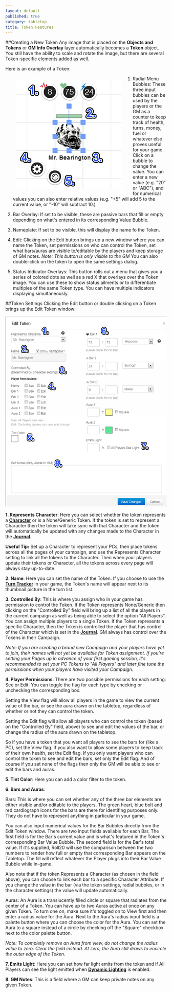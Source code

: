 ```yaml
---
layout: default
published: true
category: tabletop
title: Token Features
---
```


##Creating a New Token
Any image that is placed on the **Objects and Tokens** or **GM Info Overlay** layer automatically becomes a **Token** object. You still have the ability to scale and rotate the image, but there are several Token-specific elements added as well.

Here is an example of a Token:

<img src='/images/TokenSS1.jpg' align="left" vspace="10" hspace="35" />

1. Radial Menu Bubbles: These three input bubbles can be used by the players or the GM as a counter to keep track of health, turns, money, fuel or whatever else proves useful for your game. Click on a bubble to change the value. You can enter a new value (e.g. "20" or "ABC"), and for numerical values you can also enter relative values (e.g. "+5" will add 5 to the current value, or "-10" will subtract 10.)

2. Bar Overlay: If set to be visible, these are passive bars that fill or empty depending on what's entered in its corresponding Value Bubble.

3. Nameplate: If set to be visible, this will display the name fo the Token.

4. Edit: Clicking on the Edit button brings up a new window where you can name the Token, set permissions on who can control the Token, set what bars/auras are visible to/editable by the players and keep storage of GM notes. *Note: This button is only visible to the GM* You can also double-click on the token to open the same settings dialog.

5. Status Indicator Overlays: This button rolls out a menu that gives you a series of colored dots as well as a red X that overlays over the Token image. You can use these to show status ailments or to differentiate multiples of the same Token type. You can have multiple indicators displaying simultaneously.

##Token Settings
Clicking the Edit button or double clicking on a Token brings up the Edit Token window:

<img src='/images/TokenSS2.jpg' />

**1. Represents Character**: Here you can select whether the token represents a [**Character**](/sidebar-journal) or is a None/Generic Token. If the token is set to represent a Character then the token will take sync with that Character and the token will automatically be updated with any changes made to the Character in the [**Journal**](/sidebar-journal).

<div class='alert alert-info'><strong>Useful Tip:</strong> Set up a Character to represent your PCs, then place tokens across all the pages of your campaign, and use the Represents Character setting to link all the tokens to the Character. Then when your players update their tokens or Character, all the tokens across every page will always stay up-to-date.</div>

**2. Name**: Here you can set the name of the Token. If you choose to use the [**Turn Tracker**](/tabletop-toolbox-turn-tracker) in your game, the Token's name will appear next to its thumbnail picture in the turn list.

**3. Controlled By**: This is where you assign who in your game has permission to control the Token. If the Token represents None/Generic then clicking on the "Controlled By" field will bring up a list of all the players in the current campaign as well as being able to select the option "All Players". You can assign multiple players to a single Token. If the Token represents a specific Character, then the Token is controlled the player that has control of the Character which is set in the [**Journal**](/sidebar-journal). GM always has control over the Tokens in their Campaign.

*Note: If you are creating a brand new Campaign and your players have yet to join, their names will not yet be available for Token assignment. If you're setting your Pages up in advance of your first gaming session, it's recommended to set your PC Tokens to "All Players" and later fine tune the permissions when your players have visited your Campaign.*

**4. Player Permissions**: There are two possible permissions for each setting: See or Edit. You can toggle the flag for each type by checking or unchecking the corresponding box.

Setting the View flag will allow all players in the game to view the current value of the bar, or see the aura drawn on the tabletop, regardless of whether or not they can control the token.

Setting the Edit flag will allow all players who can control the token (based on the "Controlled By" field, above) to see and edit the values of the bar, or change the radius of the aura drawn on the tabletop.

So if you have a token that you want all players to see the bars for (like a PC), set the View flag. If you also want to allow some players to keep track of their own health, set the Edit flag. If you only want players who can control the token to see and edit the bars, set only the Edit flag. And of course if you set none of the flags then only the GM will be able to see or edit the bars and auras.

**5. Tint Color**: Here you can add a color filter to the token.

**6. Bars and Auras**:

Bars: This is where you can set whether any of the three bar elements are either visible and/or editable to the players. The green heart, blue bolt and red cardiograph icons for the bars are there for identifing purposes only. They do not have to represent anything in particular in your game.

You can also input numerical values for the Bar Bubbles directly from the Edit Token window. There are two input fields available for each Bar. The first field is for the Bar's current value and is what's featured in the Token's corresponding Bar Value Bubble. The second field is for the Bar's total value. If it's supplied, Roll20 will use the comparison between the two numbers to render how full or empty that corresponding Bar appears on the Tabletop. The fill will reflect whatever the Player plugs into their Bar Value Bubble while in-game.

Also note that if the token Represents a Character (as chosen in the field above), you can choose to link each bar to a specific Character Attribute. If you change the value in the bar (via the token settings, radial bubbles, or in the character settings) the value will update automatically.

Auras: An Aura is a translucently filled circle or square that radiates from the center of a Token. You can have up to two Auras active at once on any given Token. To turn one on, make sure it's toggled on to View first and then enter a radius value for the Aura. Next to the Aura's radius input field is a palette button where you can choose the color for the Aura. You can set the Aura to a square instead of a circle by checking off the "Square" checkbox next to the color palette button.

*Note: To completly remove an Aura from view, do not change the radius value to zero. Clear the field instead. At zero, the Aura still draws to encircle the outer edge of the Token.*

**7. Emits Light**: Here you can set how far light emits from the token and if All Players can see the light emitted when [**Dynamic Lighting**](/dynamic-lighting) is enabled.

**8. GM Notes**: This is a field where a GM can keep private notes on any given Token.